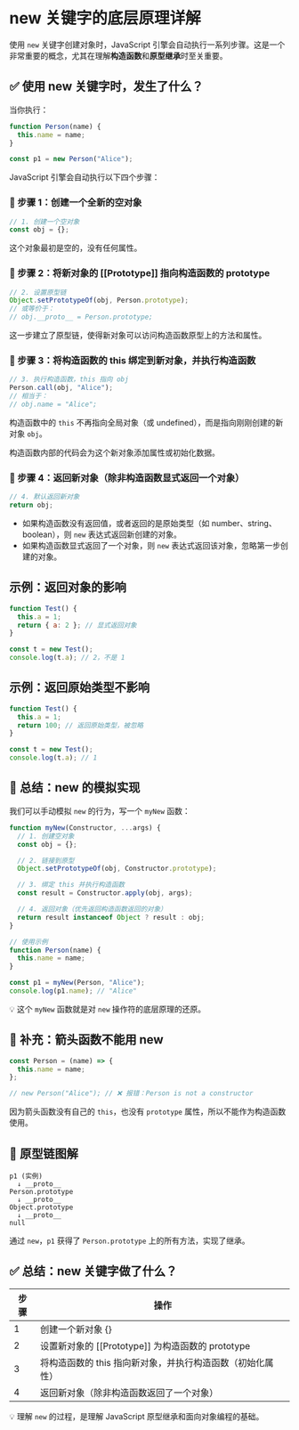 # new 关键字的底层原理详解

使用 `new` 关键字创建对象时，JavaScript 引擎会自动执行一系列步骤。这是一个非常重要的概念，尤其在理解**构造函数**和**原型继承**时至关重要。

## ✅ 使用 new 关键字时，发生了什么？

当你执行：

```javascript
function Person(name) {
  this.name = name;
}

const p1 = new Person("Alice");
```

JavaScript 引擎会自动执行以下四个步骤：

### 🔹 步骤 1：创建一个全新的空对象

```javascript
// 1. 创建一个空对象
const obj = {};
```

这个对象最初是空的，没有任何属性。

### 🔹 步骤 2：将新对象的 [[Prototype]] 指向构造函数的 prototype

```javascript
// 2. 设置原型链
Object.setPrototypeOf(obj, Person.prototype);
// 或等价于：
// obj.__proto__ = Person.prototype;
```

这一步建立了原型链，使得新对象可以访问构造函数原型上的方法和属性。

### 🔹 步骤 3：将构造函数的 this 绑定到新对象，并执行构造函数

```javascript
// 3. 执行构造函数，this 指向 obj
Person.call(obj, "Alice");
// 相当于：
// obj.name = "Alice";
```

构造函数中的 `this` 不再指向全局对象（或 undefined），而是指向刚刚创建的新对象 `obj`。

构造函数内部的代码会为这个新对象添加属性或初始化数据。

### 🔹 步骤 4：返回新对象（除非构造函数显式返回一个对象）

```javascript
// 4. 默认返回新对象
return obj;
```

- 如果构造函数没有返回值，或者返回的是原始类型（如 number、string、boolean），则 `new` 表达式返回新创建的对象。
- 如果构造函数显式返回了一个对象，则 `new` 表达式返回该对象，忽略第一步创建的对象。

## 示例：返回对象的影响

```javascript
function Test() {
  this.a = 1;
  return { a: 2 }; // 显式返回对象
}

const t = new Test();
console.log(t.a); // 2，不是 1
```

## 示例：返回原始类型不影响

```javascript
function Test() {
  this.a = 1;
  return 100; // 返回原始类型，被忽略
}

const t = new Test();
console.log(t.a); // 1
```

## 🧩 总结：new 的模拟实现

我们可以手动模拟 `new` 的行为，写一个 `myNew` 函数：

```javascript
function myNew(Constructor, ...args) {
  // 1. 创建空对象
  const obj = {};

  // 2. 链接到原型
  Object.setPrototypeOf(obj, Constructor.prototype);

  // 3. 绑定 this 并执行构造函数
  const result = Constructor.apply(obj, args);

  // 4. 返回对象（优先返回构造函数返回的对象）
  return result instanceof Object ? result : obj;
}

// 使用示例
function Person(name) {
  this.name = name;
}

const p1 = myNew(Person, "Alice");
console.log(p1.name); // "Alice"
```

💡 这个 `myNew` 函数就是对 `new` 操作符的底层原理的还原。

## 📌 补充：箭头函数不能用 new

```javascript
const Person = (name) => {
  this.name = name;
};

// new Person("Alice"); // ❌ 报错：Person is not a constructor
```

因为箭头函数没有自己的 `this`，也没有 `prototype` 属性，所以不能作为构造函数使用。

## 🧠 原型链图解

```plaintext
p1 (实例)
  ↓ __proto__
Person.prototype
  ↓ __proto__
Object.prototype
  ↓ __proto__
null
```

通过 `new`，`p1` 获得了 `Person.prototype` 上的所有方法，实现了继承。

## ✅ 总结：new 关键字做了什么？

| 步骤 | 操作 |
|------|------|
| 1 | 创建一个新对象 {} |
| 2 | 设置新对象的 [[Prototype]] 为构造函数的 prototype |
| 3 | 将构造函数的 this 指向新对象，并执行构造函数（初始化属性） |
| 4 | 返回新对象（除非构造函数返回了一个对象） |

💡 理解 `new` 的过程，是理解 JavaScript 原型继承和面向对象编程的基础。